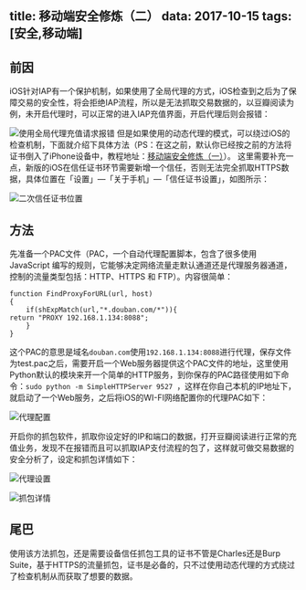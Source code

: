 title: 移动端安全修炼（二）
data: 2017-10-15
tags: [安全,移动端]
----
<!-- more -->

## 前因
iOS针对IAP有一个保护机制，如果使用了全局代理的方式，iOS检查到之后为了保障交易的安全性，将会拒绝IAP流程，所以是无法抓取交易数据的，以豆瓣阅读为例，未开启代理时，可以正常的进入IAP充值界面，开启代理后则会报错：

![使用全局代理充值请求报错](http://7sbxd0.com1.z0.glb.clouddn.com/IMG_B57BBE5E4DE7-1.jpeg)
但是如果使用的动态代理的模式，可以绕过iOS的检查机制，下面就介绍下具体方法（PS：在这之前，默认你已经按之前的方法将证书倒入了iPhone设备中，教程地址：[移动端安全修炼（一）](http://www.shaojike.com/2017/06/20/%E7%A7%BB%E5%8A%A8%E7%AB%AF%E5%AE%89%E5%85%A81/)）。
这里需要补充一点，新版的iOS在信任证书环节需要新增一个信任，否则无法完全抓取HTTPS数据，具体位置在「设置」—「关于手机」—「信任证书设置」，如图所示：

![二次信任证书位置](http://7sbxd0.com1.z0.glb.clouddn.com/IMG_F37FDCCBC26E-1.jpeg)

## 方法
先准备一个PAC文件（PAC，一个自动代理配置脚本，包含了很多使用 JavaScript 编写的规则，它能够决定网络流量走默认通道还是代理服务器通道，控制的流量类型包括：HTTP、HTTPS 和 FTP）。内容很简单：

```
function FindProxyForURL(url, host)
{
    if(shExpMatch(url,"*.douban.com/*")){
return "PROXY 192.168.1.134:8088";
    }
}
```
这个PAC的意思是域名`douban.com`使用`192.168.1.134:8088`进行代理，保存文件为test.pac之后，需要开启一个Web服务器提供这个PAC文件的地址，这里使用Python默认的模块来开一个简单的HTTP服务，到你保存的PAC路径使用如下命令：`sudo python -m SimpleHTTPServer 9527 `，这样在你自己本机的IP地址下，就启动了一个Web服务，之后将iOS的WI-FI网络配置你的代理PAC如下：

![代理配置](http://7sbxd0.com1.z0.glb.clouddn.com/IMG_8020EEBFB25B-1.jpeg)

开启你的抓包软件，抓取你设定好的IP和端口的数据，打开豆瓣阅读进行正常的充值业务，发现不在报错而且可以抓取IAP支付流程的包了，这样就可做交易数据的安全分析了，设定和抓包详情如下：

![代理设置](http://7sbxd0.com1.z0.glb.clouddn.com/%E5%B1%8F%E5%B9%95%E5%BF%AB%E7%85%A7%202017-10-15%20%E4%B8%8B%E5%8D%8811.32.58.png)

![抓包详情](http://7sbxd0.com1.z0.glb.clouddn.com/%E5%B1%8F%E5%B9%95%E5%BF%AB%E7%85%A7%202017-10-15%20%E4%B8%8B%E5%8D%8811.21.19.png)

## 尾巴
使用该方法抓包，还是需要设备信任抓包工具的证书不管是Charles还是Burp Suite，基于HTTPS的流量抓包，证书是必备的，只不过使用动态代理的方式绕过了检查机制从而获取了想要的数据。

